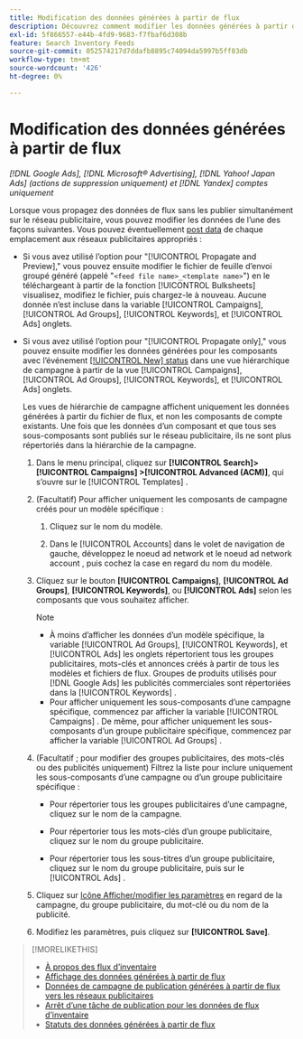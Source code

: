```yaml
---
title: Modification des données générées à partir de flux
description: Découvrez comment modifier les données générées à partir de flux de données d’inventaire.
exl-id: 5f866557-e44b-4fd9-9683-f7fbaf6d308b
feature: Search Inventory Feeds
source-git-commit: 052574217d7ddafb8895c74094da5997b5ff83db
workflow-type: tm+mt
source-wordcount: '426'
ht-degree: 0%

---
```


# Modification des données générées à partir de flux

*[!DNL Google Ads], [!DNL Microsoft® Advertising], [!DNL Yahoo! Japan Ads] (actions de suppression uniquement) et [!DNL Yandex] comptes uniquement*

Lorsque vous propagez des données de flux sans les publier simultanément sur le réseau publicitaire, vous pouvez modifier les données de l’une des façons suivantes. Vous pouvez éventuellement [post data](propagated-data-post.md) de chaque emplacement aux réseaux publicitaires appropriés :

* Si vous avez utilisé l’option pour &quot;[!UICONTROL Propagate and Preview],&quot; vous pouvez ensuite modifier le fichier de feuille d’envoi groupé généré (appelé &quot;`<feed file name>_<template name>`&quot;) en le téléchargeant à partir de la fonction [!UICONTROL Bulksheets] visualisez, modifiez le fichier, puis chargez-le à nouveau. Aucune donnée n’est incluse dans la variable [!UICONTROL Campaigns], [!UICONTROL Ad Groups], [!UICONTROL Keywords], et [!UICONTROL Ads] onglets.

* Si vous avez utilisé l’option pour &quot;[!UICONTROL Propagate only],&quot; vous pouvez ensuite modifier les données générées pour les composants avec l’événement [[!UICONTROL New] status](propagated-data-status.md) dans une vue hiérarchique de campagne à partir de la vue [!UICONTROL Campaigns], [!UICONTROL Ad Groups], [!UICONTROL Keywords], et [!UICONTROL Ads] onglets.

  Les vues de hiérarchie de campagne affichent uniquement les données générées à partir du fichier de flux, et non les composants de compte existants. Une fois que les données d’un composant et que tous ses sous-composants sont publiés sur le réseau publicitaire, ils ne sont plus répertoriés dans la hiérarchie de la campagne.

   1. Dans le menu principal, cliquez sur **[!UICONTROL Search]> [!UICONTROL Campaigns] >[!UICONTROL Advanced (ACM)]**, qui s’ouvre sur le [!UICONTROL Templates] .

   1. (Facultatif) Pour afficher uniquement les composants de campagne créés pour un modèle spécifique :

      1. Cliquez sur le nom du modèle.

      1. Dans le [!UICONTROL Accounts] dans le volet de navigation de gauche, développez le noeud ad network et le noeud ad network account , puis cochez la case en regard du nom du modèle.

   1. Cliquez sur le bouton **[!UICONTROL Campaigns]**, **[!UICONTROL Ad Groups]**, **[!UICONTROL Keywords]**, ou **[!UICONTROL Ads]** selon les composants que vous souhaitez afficher.

      >[!NOTE]
      >
      >* À moins d’afficher les données d’un modèle spécifique, la variable [!UICONTROL Ad Groups], [!UICONTROL Keywords], et [!UICONTROL Ads] les onglets répertorient tous les groupes publicitaires, mots-clés et annonces créés à partir de tous les modèles et fichiers de flux. Groupes de produits utilisés pour [!DNL Google Ads] les publicités commerciales sont répertoriées dans la [!UICONTROL Keywords] .
      >* Pour afficher uniquement les sous-composants d’une campagne spécifique, commencez par afficher la variable [!UICONTROL Campaigns] . De même, pour afficher uniquement les sous-composants d’un groupe publicitaire spécifique, commencez par afficher la variable [!UICONTROL Ad Groups] .

   1. (Facultatif ; pour modifier des groupes publicitaires, des mots-clés ou des publicités uniquement) Filtrez la liste pour inclure uniquement les sous-composants d’une campagne ou d’un groupe publicitaire spécifique :

      * Pour répertorier tous les groupes publicitaires d’une campagne, cliquez sur le nom de la campagne.

      * Pour répertorier tous les mots-clés d’un groupe publicitaire, cliquez sur le nom du groupe publicitaire.

      * Pour répertorier tous les sous-titres d’un groupe publicitaire, cliquez sur le nom du groupe publicitaire, puis sur le [!UICONTROL Ads] .

   1. Cliquez sur [Icône Afficher/modifier les paramètres](/help/search-social-commerce/assets/settings.png "Icône Afficher/modifier les paramètres") en regard de la campagne, du groupe publicitaire, du mot-clé ou du nom de la publicité.

   1. Modifiez les paramètres, puis cliquez sur **[!UICONTROL Save]**.

>[!MORELIKETHIS]
>
>* [À propos des flux d’inventaire](inventory-feeds-about.md)
>* [Affichage des données générées à partir de flux](propagated-data-view.md)
>* [Données de campagne de publication générées à partir de flux vers les réseaux publicitaires](propagated-data-post.md)
>* [Arrêt d’une tâche de publication pour les données de flux d’inventaire](stop-job.md)
>* [Statuts des données générées à partir de flux](propagated-data-status.md)
